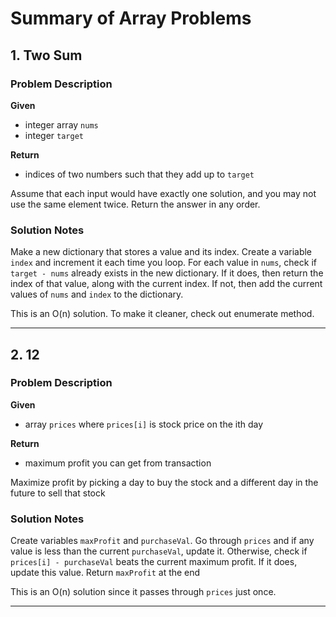 # Summary of Array Problems

## 1. Two Sum
### Problem Description
**Given**
- integer array `nums`
- integer `target`

**Return**
- indices of two numbers such that they add up to `target`

Assume that each input would have exactly one solution, and you may not use the same element twice. Return the answer in any order.

### Solution Notes
Make a new dictionary that stores a value and its index. Create a variable `index` and increment it each time you loop. For each value in `nums`, check if
`target - nums` already exists in the new dictionary. If it does, then return the index of that value, along with the current index. If not, then add the current values of `nums` and `index` to the dictionary.

This is an O(n) solution. To make it cleaner, check out enumerate method.

---

## 2. 12
### Problem Description
**Given**
- array `prices` where `prices[i]` is stock price on the ith day

**Return**
- maximum profit you can get from transaction

Maximize profit by picking a day to buy the stock and a different day in the future to sell that stock

### Solution Notes
Create variables `maxProfit` and `purchaseVal`. Go through `prices` and if any value is less than the current `purchaseVal`, update it. Otherwise, check if `prices[i] - purchaseVal` beats the current maximum profit. If it does, update this value. Return `maxProfit` at the end

This is an O(n) solution since it passes through `prices` just once.

---
